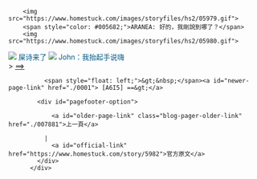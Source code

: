 ﻿<html>

        <img src="https://www.homestuck.com/images/storyfiles/hs2/05979.gif">
        <span style="color: #005682;">ARANEA: 好的，我剛說到哪了？</span>
        <img src="https://www.homestuck.com/images/storyfiles/hs2/05980.gif">

<img src="https://www.homestuck2.com/assets/panels/00001.gif">
        <span style="color: #005682;">屎诗来了</span>
<img src="https://www.homestuck.com/images/storyfiles/hs2/07923.gif"> 
<span style="color: #005682;">John：我抬起手说嗨</span>
<div>
            <span class="">&gt;</span>
            <a href="/0001">==&gt; </a><br>
          </div>
<div class="pagefoot">
            
              <span style="float: left;">&gt;&nbsp;</span><a id="newer-page-link" href="./0001"> [A6I5] ==&gt;</a>
            
            <div id="pagefooter-option">
              
                <a id="older-page-link" class="blog-pager-older-link" href="./007881">上一頁</a>
              
              |
                <a id="official-link" href="https://www.homestuck.com/story/5982">官方原文</a>
            </div>
          </div>
